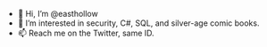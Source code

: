 - 👋 Hi, I’m @easthollow
- 👀 I’m interested in security, C#, SQL, and silver-age comic books.
- 📫 Reach me on the Twitter, same ID.

